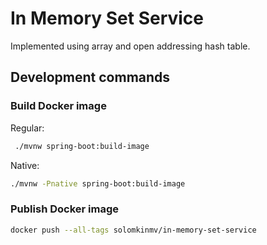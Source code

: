 # In Memory Set Service

Implemented using array and open addressing hash table.

## Development commands

### Build Docker image

Regular:
```bash
 ./mvnw spring-boot:build-image
```

Native:
```bash
./mvnw -Pnative spring-boot:build-image
```

### Publish Docker image

```bash
docker push --all-tags solomkinmv/in-memory-set-service
```
